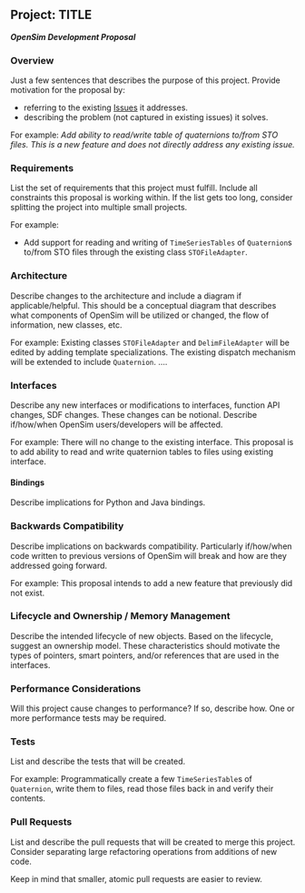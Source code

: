 ## Project: TITLE
***OpenSim Development Proposal***

### Overview

Just a few sentences that describes the purpose of this project. Provide
motivation for the proposal by:
* referring to the existing
[Issues](https://github.com/opensim-org/opensim-core/issues) it addresses.
* describing the problem (not captured in existing issues) it solves.

For example:
*Add ability to read/write table of quaternions to/from STO files. This is a
new feature and does not directly address any existing issue.* 

### Requirements

List the set of requirements that this project must fulfill. Include all
constraints this proposal is working within.
If the list gets too long, consider splitting the project into multiple small
projects.

For example:
* Add support for reading and writing of `TimeSeriesTables` of `Quaternion`s
to/from STO files through the existing class `STOFileAdapter`.

### Architecture
Describe changes to the architecture and include a diagram if
applicable/helpful.
This should be a conceptual diagram that describes what components of OpenSim
will be utilized or changed, the flow of information, new classes, etc.

For example:
Existing classes `STOFileAdapter` and `DelimFileAdapter` will be edited by
adding template specializations. The existing dispatch mechanism will be
extended to include `Quaternion`. ....

### Interfaces
Describe any new interfaces or modifications to interfaces, function API
changes, SDF changes. These changes can be notional. Describe if/how/when
OpenSim users/developers will be affected.

For example:
There will no change to the existing interface. This proposal is to add ability
to read and write quaternion tables to files using existing interface.

#### Bindings
Describe implications for Python and Java bindings.

### Backwards Compatibility
Describe implications on backwards compatibility. Particularly if/how/when code
written to previous versions of OpenSim will break and how are they addressed
going forward.

For example:
This proposal intends to add a new feature that previously did not exist.

### Lifecycle and Ownership / Memory Management
Describe the intended lifecycle of new objects.
Based on the lifecycle, suggest an ownership model.
These characteristics should motivate the types of pointers, smart pointers,
and/or references that are used in the interfaces.

### Performance Considerations
Will this project cause changes to performance?
If so, describe how.
One or more performance tests may be required.

### Tests
List and describe the tests that will be created.

For example:
Programmatically create a few `TimeSeriesTable`s of `Quaternion`, write them to
files, read those files back in and verify their contents.

### Pull Requests
List and describe the pull requests that will be created to merge this project.
Consider separating large refactoring operations from additions of new code.

Keep in mind that smaller, atomic pull requests are easier to review.
